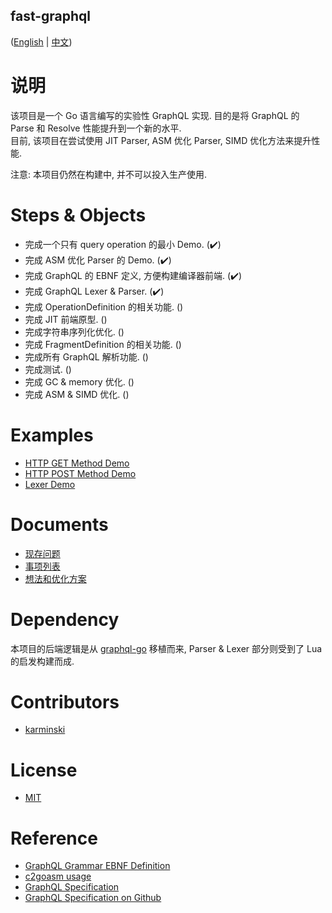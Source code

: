 fast-graphql
------------

([English](./README.md) | [中文](./README-zh-CN.md))


# 说明

该项目是一个 Go 语言编写的实验性 GraphQL 实现. 目的是将 GraphQL 的 Parse 和 Resolve 性能提升到一个新的水平.  
目前, 该项目在尝试使用 JIT Parser, ASM 优化 Parser, SIMD 优化方法来提升性能.  

注意: 本项目仍然在构建中, 并不可以投入生产使用.

# Steps & Objects

- 完成一个只有 query operation 的最小 Demo. (✔️)
- 完成 ASM 优化 Parser 的 Demo. (✔️)
- 完成 GraphQL 的 EBNF 定义, 方便构建编译器前端. (✔️)
- 完成 GraphQL Lexer & Parser. (✔️)
- 完成 OperationDefinition 的相关功能. ()
- 完成 JIT 前端原型. ()
- 完成字符串序列化优化. ()
- 完成 FragmentDefinition 的相关功能. ()
- 完成所有 GraphQL 解析功能. ()
- 完成测试. ()
- 完成 GC & memory 优化. ()
- 完成 ASM & SIMD 优化. ()

# Examples

- [HTTP GET Method Demo](./src/cmd/http-get-example/main.go)
- [HTTP POST Method Demo](./src/cmd/http-post-example/main.go)
- [Lexer Demo](./src/cmd/fast-graphql-frontend/main.go)


# Documents

- [现存问题](./DOCUMENTS/issues.md)
- [事项列表](./DOCUMENTS/todo-list.md)
- [想法和优化方案](./DOCUMENTS/ideas.md)

# Dependency

本项目的后端逻辑是从 [graphql-go](https://github.com/graphql-go/graphql) 移植而来, Parser & Lexer 部分则受到了 Lua 的启发构建而成.

# Contributors

- [karminski](https://github.com/karminski)

# License

- [MIT](./LICENSE)

# Reference

- [GraphQL Grammar EBNF Definition](https://github.com/karminski/graphql-grammar-ebnf-definition)
- [c2goasm usage](./DOCUMENTS/c2goasm-usage.md)
- [GraphQL Specification](http://spec.graphql.org/)
- [GraphQL Specification on Github](https://github.com/graphql/graphql-spec)
